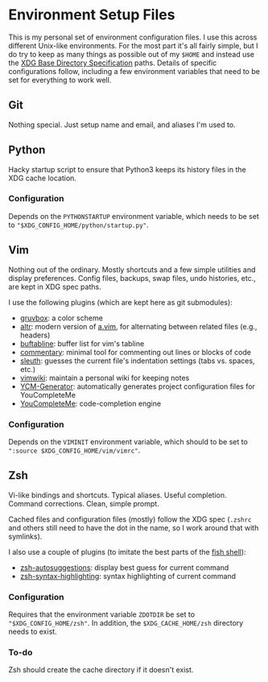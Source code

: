 Environment Setup Files
=======================

This is my personal set of environment configuration files. I use this across
different Unix-like environments. For the most part it's all fairly simple, but
I do try to keep as many things as possible out of my `$HOME` and instead use
the [XDG Base Directory Specification] paths. Details of specific configurations
follow, including a few environment variables that need to be set for everything
to work well.

[XDG Base Directory Specification]: https://specifications.freedesktop.org/basedir-spec/basedir-spec-latest.html

## Git

Nothing special. Just setup name and email, and aliases I'm used to.

## Python

Hacky startup script to ensure that Python3 keeps its history files in the XDG
cache location.

### Configuration

Depends on the `PYTHONSTARTUP` environment variable, which needs to be set to
`"$XDG_CONFIG_HOME/python/startup.py"`.

## Vim

Nothing out of the ordinary. Mostly shortcuts and a few simple utilities and
display preferences. Config files, backups, swap files, undo histories, etc.,
are kept in XDG spec paths.

I use the following plugins (which are kept here as git submodules):

- [gruvbox]: a color scheme
- [altr]: modern version of [a.vim], for alternating between related files
  (e.g., headers)
- [buftabline]: buffer list for vim's tabline
- [commentary]: minimal tool for commenting out lines or blocks of code
- [sleuth]: guesses the current file's indentation settings (tabs vs. spaces,
  etc.)
- [vimwiki]: maintain a personal wiki for keeping notes
- [YCM-Generator]: automatically generates project configuration files for
  YouCompleteMe
- [YouCompleteMe]: code-completion engine

[gruvbox]: https://github.com/morhetz/gruvbox
[altr]: https://github.com/kana/vim-altr
[buftabline]: https://github.com/ap/vim-buftabline
[commentary]: https://github.com/tpope/vim-commentary
[sleuth]: https://github.com/tpope/vim-sleuth
[vimwiki]: https://github.com/vimwiki/vimwiki
[YCM-Generator]: https://github.com/rdnetto/YCM-Generator
[YouCompleteMe]: https://github.com/Valloric/YouCompleteMe
[a.vim]: https://www.vim.org/scripts/script.php?script_id=31

### Configuration

Depends on the `VIMINIT` environment variable, which should to be set to
`":source $XDG_CONFIG_HOME/vim/vimrc"`.

## Zsh

Vi-like bindings and shortcuts. Typical aliases. Useful completion. Command
corrections. Clean, simple prompt.

Cached files and configuration files (mostly) follow the XDG spec (`.zshrc` and
others still need to have the dot in the name, so I work around that with
symlinks).

I also use a couple of plugins (to imitate the best parts of the [fish shell]):

- [zsh-autosuggestions]: display best guess for current command
- [zsh-syntax-highlighting]: syntax highlighting of current command

[zsh-autosuggestions]: https://github.com/zsh-users/zsh-autosuggestions
[zsh-syntax-highlighting]: https://github.com/zsh-users/zsh-syntax-highlighting
[fish shell]: https://fishshell.com

### Configuration

Requires that the environment variable `ZDOTDIR` be set to
`"$XDG_CONFIG_HOME/zsh"`. In addition, the `$XDG_CACHE_HOME/zsh` directory needs
to exist.

### To-do

Zsh should create the cache directory if it doesn't exist.

